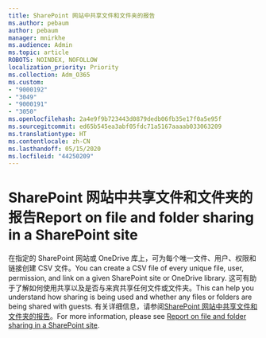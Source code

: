 ```yaml
---
title: SharePoint 网站中共享文件和文件夹的报告
ms.author: pebaum
author: pebaum
manager: mnirkhe
ms.audience: Admin
ms.topic: article
ROBOTS: NOINDEX, NOFOLLOW
localization_priority: Priority
ms.collection: Adm_O365
ms.custom:
- "9000192"
- "3049"
- "9000191"
- "3050"
ms.openlocfilehash: 2a4e9f9b723443d0879dedb06fb35e17f0a5e95f
ms.sourcegitcommit: ed65b545ea3abf05fdc71a5167aaaab033063209
ms.translationtype: HT
ms.contentlocale: zh-CN
ms.lasthandoff: 05/15/2020
ms.locfileid: "44250209"
---
```

# <a name="report-on-file-and-folder-sharing-in-a-sharepoint-site"></a><span data-ttu-id="3c33b-102">SharePoint 网站中共享文件和文件夹的报告</span><span class="sxs-lookup"><span data-stu-id="3c33b-102">Report on file and folder sharing in a SharePoint site</span></span>

<span data-ttu-id="3c33b-103">在指定的 SharePoint 网站或 OneDrive 库上，可为每个唯一文件、用户、权限和链接创建 CSV 文件。</span><span class="sxs-lookup"><span data-stu-id="3c33b-103">You can create a CSV file of every unique file, user, permission, and link on a given SharePoint site or OneDrive library.</span></span> <span data-ttu-id="3c33b-104">这可有助于了解如何使用共享以及是否与来宾共享任何文件或文件夹。</span><span class="sxs-lookup"><span data-stu-id="3c33b-104">This can help you understand how sharing is being used and whether any files or folders are being shared with guests.</span></span> <span data-ttu-id="3c33b-105">有关详细信息，请参阅[SharePoint 网站中共享文件和文件夹的报告](https://docs.microsoft.com/sharepoint/sharing-reports)。</span><span class="sxs-lookup"><span data-stu-id="3c33b-105">For more information, please see [Report on file and folder sharing in a SharePoint site](https://docs.microsoft.com/sharepoint/sharing-reports).</span></span>

